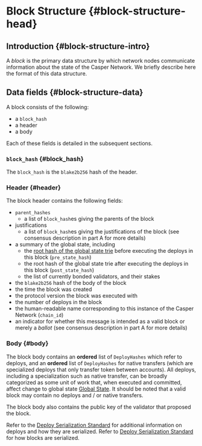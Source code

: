 # Block Structure {#block-structure-head}

## Introduction {#block-structure-intro}

A _block_ is the primary data structure by which network nodes communicate information about the state of the Casper Network. We briefly describe here the format of this data structure.

## Data fields {#block-structure-data}

A block consists of the following:

-   a `block_hash`
-   a header
-   a body

Each of these fields is detailed in the subsequent sections.

### `block_hash` {#block_hash}

The `block_hash` is the `blake2b256` hash of the header.

### Header {#header}

The block header contains the following fields:

-   `parent_hashes`
    -   a list of `block_hash`es giving the parents of the block
-   justifications
    -   a list of `block_hash`es giving the justifications of the block (see consensus description in part A for more details)
-   a summary of the global state, including
    -   the [root hash of the global state trie](./global-state.md#global-state-trie) before executing the deploys in this block (`pre_state_hash`)
    -   the root hash of the global state trie after executing the deploys in this block (`post_state_hash`)
    -   the list of currently bonded validators, and their stakes
-   the `blake2b256` hash of the body of the block
-   the time the block was created
-   the protocol version the block was executed with
-   the number of deploys in the block
-   the human-readable name corresponding to this instance of the Casper Network (`chain_id`)
-   an indicator for whether this message is intended as a valid block or merely a _ballot_ (see consensus description in part A for more details)

### Body {#body}

The block body contains an **ordered** list of `DeployHashes` which refer to deploys, and an **ordered** list of `DeployHashes` for native transfers (which are specialized deploys that only transfer token between accounts). All deploys, including a specialization such as native transfer, can be broadly categorized as some unit of work that, when executed and committed, affect change to global state [Global State](./global-state.md#global-state-intro). It should be noted that a valid block may contain no deploys and / or native transfers.

The block body also contains the public key of the validator that proposed the block.

Refer to the [Deploy Serialization Standard](serialization-standard.md) for additional information on deploys and how they are serialized. Refer to [Deploy Serialization Standard](serialization-standard.md) for how blocks are serialized.
